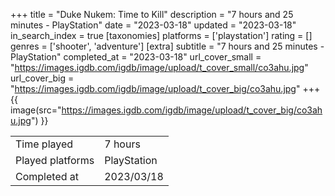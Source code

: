 +++
title = "Duke Nukem: Time to Kill"
description = "7 hours and 25 minutes - PlayStation"
date = "2023-03-18"
updated = "2023-03-18"
in_search_index = true
[taxonomies]
platforms = ['playstation']
rating = []
genres = ['shooter', 'adventure']
[extra]
subtitle = "7 hours and 25 minutes - PlayStation"
completed_at = "2023-03-18"
url_cover_small = "https://images.igdb.com/igdb/image/upload/t_cover_small/co3ahu.jpg"
url_cover_big = "https://images.igdb.com/igdb/image/upload/t_cover_big/co3ahu.jpg"
+++
{{ image(src="https://images.igdb.com/igdb/image/upload/t_cover_big/co3ahu.jpg") }}

|              |            |
| ------------ | ---------- |
| Time played  | 7 hours |
| Played platforms    | PlayStation |
| Completed at | 2023/03/18 |


